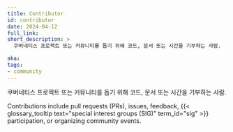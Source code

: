 ```yaml
---
title: Contributor
id: contributor
date: 2024-04-12
full_link: 
short_description: >
  쿠버네티스 프로젝트 또는 커뮤니티를 돕기 위해 코드, 문서 또는 시간을 기부하는 사람.

aka: 
tags:
- community
---
```

 쿠버네티스 프로젝트 또는 커뮤니티를 돕기 위해 코드, 문서 또는 시간을 기부하는 사람.

<!--more--> 

Contributions include pull requests (PRs), issues, feedback, {{< glossary_tooltip text="special interest groups (SIG)" term_id="sig" >}} participation, or organizing community events.


